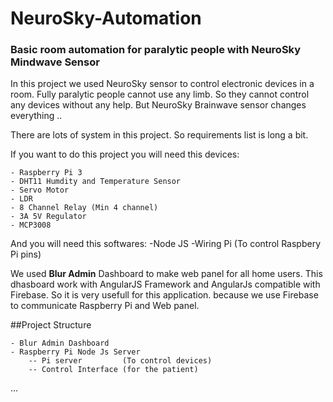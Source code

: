 # NeuroSky-Automation
### Basic room automation for paralytic people with NeuroSky Mindwave Sensor

In this project we used NeuroSky sensor to control electronic devices in a room. Fully paralytic people cannot use any limb. So they cannot 
control any devices without any help. But NeuroSky Brainwave sensor changes everything .. 

There are lots of system in this project. So requirements list is long a bit.

If you want to do this project you will need this devices:

    - Raspberry Pi 3
    - DHT11 Humdity and Temperature Sensor
    - Servo Motor
    - LDR
    - 8 Channel Relay (Min 4 channel)
    - 3A 5V Regulator
    - MCP3008

And you will need this softwares:
    -Node JS
    -Wiring Pi (To control Raspbery Pi pins)

We used <b>Blur Admin</b> Dashboard to make web panel for all home users. This dhasboard work with AngularJS Framework and AngularJs compatible with Firebase. So it is very usefull for this application. because we use Firebase to communicate Raspberry Pi and Web panel.

##Project Structure

    - Blur Admin Dashboard
    - Raspberry Pi Node Js Server
        -- Pi server         (To control devices)
        -- Control Interface (for the patient)

...
